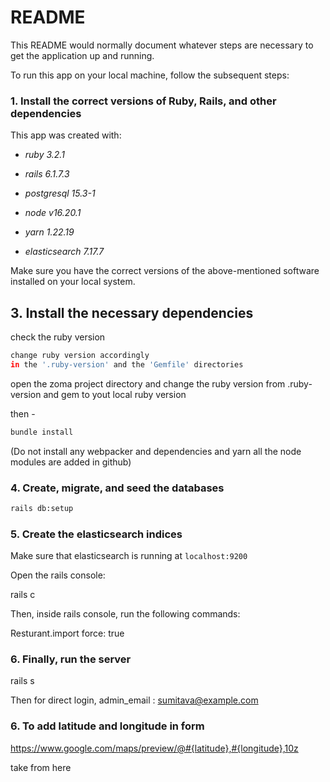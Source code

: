 # README

This README would normally document whatever steps are necessary to get the
application up and running.

To run this app on your local machine, follow the subsequent steps:

### 1. Install the correct versions of Ruby, Rails, and other dependencies

This app was created with:

* *ruby 3.2.1*

* *rails 6.1.7.3*

* *postgresql 15.3-1*

* *node v16.20.1*

* *yarn 1.22.19*

* *elasticsearch 7.17.7*

Make sure you have the correct versions of the above-mentioned software installed on your local system.

## 3. Install the necessary dependencies
 
check the ruby version
```sh
change ruby version accordingly 
in the '.ruby-version' and the 'Gemfile' directories
```
open the zoma project directory and change the ruby version
from .ruby-version and gem to yout local ruby version

then -
```sh
bundle install
```
(Do not install any webpacker and dependencies and yarn
all the node modules are added in github) 

### 4. Create, migrate, and seed the databases

```sh 
rails db:setup
```

### 5. Create the elasticsearch indices

Make sure that elasticsearch is running at `localhost:9200`

Open the rails console:

rails c

Then, inside rails console, run the following commands:

Resturant.import force: true

### 6. Finally, run the server

rails s

Then for direct login,
admin_email : sumitava@example.com

### 6. To add latitude and longitude in form
https://www.google.com/maps/preview/@#{latitude},#{longitude},10z

take from here
